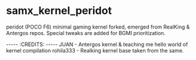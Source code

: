 # samx_kernel_peridot
peridot (POCO F6) minimal gaming kernel forked, emerged from RealKing &amp; Antergos repos. Special tweaks are added for BGMI prioritization.


----- :CREDITS: -----
JUAN - Antergos kernel & teaching me hello world of kernel compilation 
rohila333 - Realking kernel base taken from the same.
